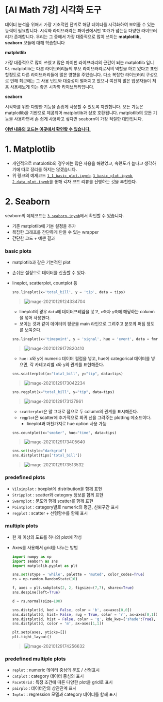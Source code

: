 # [AI Math 7강] 시각화 도구

데이터 분석을 위해서 가장 기초적인 단계로 해당 데이터를 시각화하여 보여줄 수 있는 능력이 필요합니다. 시각화 라이브러리는 파이썬에서만 10개가 넘는등 다양한 라이브러리가 존재합니다. 우리는 그 중에서 가장 대중적으로 많이 쓰이는 **matplotlib, seaborn** 모듈에 대해 학습합니다

**matplotlib**

가장 대중적으로 많이 쓰였고 많은 파이썬 라이브러리의 근간이 되는 matplotlib 입니다. matplotlib는 다른 라이브러리들의 부모 라이브러리로서의 역할을 하고 있다고 표현할정도로 다른 라이브러리들에 많은 영향을 주었습니다. 다소 복잡한 라이브러리 구성으로 인해 최근에는 그 사용 빈도와 대중성이 떨어지고 있으나 여전히 많은 입문자들이 처음 사용해보게 되는 좋은 시각화 라이브러리입니다.

**seaborn**

시각화를 위한 다양한 기능을 손쉽게 사용할 수 있도록 지원합니다. 모든 기능은 matplotlib을 기반으로 제공되어 matplotlib과 상호 호환됩니다. matplotlib의 모든 기능을 사용하면서 손 쉽게 사용하고 싶다면 seaborn이 가장 적절한 대안입니다.



**<u>이번 내용의 코드는 [이곳](https://github.com/BoostcampAITech/lecture-note-python-basics-for-ai/tree/main/codes/viz)에서 확인할 수 있습니다.</u>**



# 1. Matplotlib

- 개인적으로 matplotlib의 경우에는 많은 사용을 해왔었고, 숙련도가 높다고 생각하기에 따로 정리를 하지는 않겠습니다.
- 위 링크의 예제코드 [`1_1_basic_plot.ipynb`](https://github.com/BoostcampAITech/lecture-note-python-basics-for-ai/blob/main/codes/viz/1_1_basic_plot.ipynb), [`1_basic_plot.ipynb`](https://github.com/BoostcampAITech/lecture-note-python-basics-for-ai/blob/main/codes/viz/1_basic_plot.ipynb), [`2_data_plot.ipynb`](https://github.com/BoostcampAITech/lecture-note-python-basics-for-ai/blob/main/codes/viz/2_data_plot.ipynb)를 통해 각자 코드 리뷰를 진행하는 것을 추천한다. 



# 2. Seaborn

seaborn의 예제코드는 [`3_seaborn.ipynb`](https://github.com/BoostcampAITech/lecture-note-python-basics-for-ai/blob/main/codes/viz/3_seaborn.ipynb)에서 확인할 수 있습니다. 

- 기존 matplotlib에 기본 설정을 추가
- 복잡한 그래프를 간단하게 만들 수 있는 wrapper
- 간단한 코드 + 예쁜 결과

### basic plots

- matplotlib과 같은 기본적인 plot

- 손쉬운 설정으로 데이터를 산출할 수 있다. 

- lineplot, scatterplot, countplot 등

  ```python
  sns.lineplot(x='total_bill', y = 'tip', data = tips)
  ```

  > ![image-20210129124334704](https://user-images.githubusercontent.com/38639633/106301490-1f543f80-629b-11eb-82dc-e02d7b04c1bd.png)

  - lineplot의 경우 `data`에 데이터프레임을 넣고, `x`축과 `y`축에 해당하는 column을 넣어 사용한다. 
  - 보이는 것과 같이 데이터의 평균을 main 라인으로 그려주고 분포의 퍼짐 정도를 보여준다.

  

  ```python
  sns.lineplot(x='timepoint', y = 'signal', hue = 'event', data = fmri)
  ```

  > ![image-20210129172820410](https://user-images.githubusercontent.com/38639633/106301488-1ebba900-629b-11eb-9aa6-d64caf9f85b7.png)

  - `hue` : x와 y에 numeric 데이터 컬럼을 넣고, hue에 categorical 데이터를 넣으면, 각 카테고리별 x와 y의 관계를 표현해준다. 

  ```python
  sns.scatterplot(x="total_bill", y="tip", data=tips)
  ```

  > ![image-20210129173042234](https://user-images.githubusercontent.com/38639633/106301487-1ebba900-629b-11eb-9b8b-bff7b8f9458f.png)

  ```python
  sns.regplot(x="total_bill", y="tip", data=tips)
  ```

  > ![image-20210129173137961](https://user-images.githubusercontent.com/38639633/106301485-1e231280-629b-11eb-998a-77ff3c86bbaa.png)

  - `scatterplot`은 말 그대로 점으로 두 column의 관계를 표시해준다. 
  - `regplot`은 scatter에 추가적으로 회귀 선을 그려주는 plotting 메소드이다. 
    - lineplot과 마찬가지로 hue option 사용 가능

  ```python
  sns.countplot(x="smoker", hue="time", data=tips)
  ```

  > ![image-20210129173405640](https://user-images.githubusercontent.com/38639633/106301482-1e231280-629b-11eb-8b7e-889ffcf440dd.png)

  ```python
  sns.set(style="darkgrid")
  sns.distplot(tips['total_bill'])
  ```

  >![image-20210129173513532](https://user-images.githubusercontent.com/38639633/106301479-1d8a7c00-629b-11eb-80a2-f2542ccd6735.png)

### predefined plots

- `Viloinplot` : boxplot에 distribution을 함께 표현
- `Stripplot` : scatter와 category 정보를 함께 표현
- `Swarmplot` : 분포와 함께 scatter를 함께 표현
- `Pointplot` : category별로 numeric의 평균, 신뢰구간 표시
- `regplot` : scatter + 선형함수를 함께 표시



### multiple plots

- 한 개 이상의 도표를 하나의 plot에 작성

- Axes를 사용해서 grid를 나누는 방법

  ```python
  import numpy as np
  import seaborn as sns
  import matplolib.pyplot as plt
  
  sns.set(stype = 'while', palette = 'muted', color_codes=True)
  rs = np.random.RandomState(10)
  
  f, axes = plt.subplots(2, 2, figsize=(7,7), sharex=True)
  sns.despine(left=True)
  
  d = rs.normal(size=100)
  
  sns.distplot(d, ked = False, color = 'b', ax=axes[0,0])
  sns.distplot(d, hist= False, rug = True, color = 'r', ax=axes[0,1])
  sns.distplot(d, hist = False, color = 'g', kde_kws={'shade':True}, ax=axes[1,0])
  sns.distplot(d, color = 'm', ax=axes[1,1])
  
  plt.setp(axes, yticks=[])
  plt.tight_layout()
  ```

  > ![image-20210129174256632](https://user-images.githubusercontent.com/38639633/106301474-1cf1e580-629b-11eb-902a-2584cef8491a.png)



### predefined multiple plots

- `replot` : numeric 데이터 중심의 분포 / 선형표시
- `catplot` : category 데이터 중심의 표시
- `FacetGrid` : 특정 조건에 따른 다양한 plot을 grid로 표시
- `pairplo` : 데이터간의 상관관계 표시
- `Implot` : regression 모델과 category 데이터를 함께 표시

